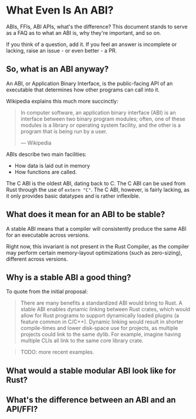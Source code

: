 # What Even Is An ABI?
ABIs, FFIs, ABI APIs, what's the difference?
This document stands to serve as a FAQ as to what an ABI is, why they're important, and so on.

If you think of a question, add it. If you feel an answer is incomplete or lacking, raise an issue - or even better - a PR.

## So, what is an ABI anyway?
An ABI, or Application Binary Interface, is the public-facing API of an executable that determines how other programs can call into it.

Wikipedia explains this much more succinctly:
> In computer software, an application binary interface (ABI) is an interface between two binary program modules; often, one of these modules is a library or operating system facility, and the other is a program that is being run by a user.
>
> — Wikipedia

ABIs describe two main facilities:

- How data is laid out in memory
- How functions are called.

The C ABI is the oldest ABI, dating back to C. The C ABI can be used from Rust through the use of `extern "C"`. The C ABI, however, is fairly lacking, as it only provides basic datatypes and is rather inflexible.

## What does it mean for an ABI to be stable?
A stable ABI means that a compiler will consistently produce the same ABI for an executable across versions.

Right now, this invariant is not present in the Rust Compiler, as the compiler may perform certain memory-layout optimizations (such as zero-sizing), different across versions.

## Why is a stable ABI a good thing?
To quote from the initial proposal:

> There are many benefits a standardized ABI would bring to Rust. A stable ABI enables dynamic linking between Rust crates, which would allow for Rust programs to support dynamically loaded plugins (a feature common in C/C++). Dynamic linking would result in shorter compile-times and lower disk-space use for projects, as multiple projects could link to the same dylib. For example, imagine having multiple CLIs all link to the same core library crate.

> TODO: more recent examples.

## What would a stable modular ABI look like for Rust?

## What's the difference between an ABI and an API/FFI?
